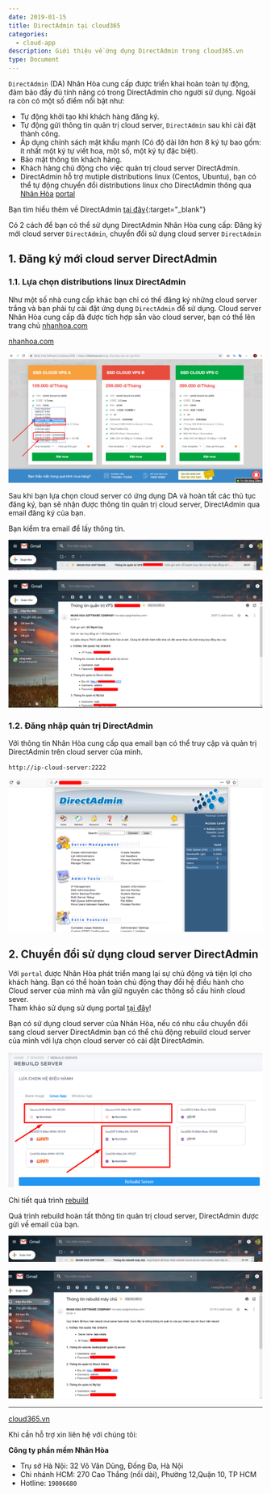 ```yaml
---
date: 2019-01-15
title: DirectAdmin tại cloud365
categories:
  - cloud-app
description: Giới thiệu về ứng dụng DirectAdmin trong cloud365.vn
type: Document
---
```


`DirectAdmin` (DA) Nhân Hòa cung cấp được triển khai hoàn toàn tự động, đảm bảo đầy đủ tính năng có trong DirectAdmin cho người sử dụng. Ngoài ra còn có một số điểm nổi bật như:

+ Tự động khởi tạo khi khách hàng đăng ký.<br>
+ Tự động gửi thông tin quản trị cloud server, `DirectAdmin` sau khi cài đặt thành công.<br>
+ Áp dụng chính sách mật khẩu mạnh (Có độ dài lớn hơn 8 ký tự bao gồm: ít nhất một ký tự viết hoa, một số, một ký tự đặc biệt).<br>
+ Bảo mật thông tin khách hàng.<br>
+ Khách hàng chủ động cho việc quản trị cloud server DirectAdmin.<br>
+ DirectAdmin hỗ trợ mutiple distributions linux (Centos, Ubuntu), bạn có thể tự động chuyển đổi distributions linux cho DirectAdmin thông qua [Nhân Hòa](https://nhanhoa.com/may-chu/may-chu-ao-vps.html) [portal](https://support.cloud365.vn/account-settings/dang-nhap-portal/)<br>

Bạn tìm hiểu thêm về DirectAdmin [tại đây](https://support.cloud365.vn/cloud-app/gioi-thieu-direct-admin/){:target="_blank"}

Có 2 cách để bạn có thể sử dụng DirectAdmin Nhân Hòa cung cấp: Đăng ký mới cloud server `DirectAdmin`, chuyển đổi sử dụng cloud server `DirectAdmin`

## 1. Đăng ký  mới cloud server DirectAdmin

### 1.1. Lựa chọn distributions linux DirectAdmin

Như một số nhà cung cấp khác bạn chỉ có thể đăng ký những cloud server trắng và bạn phải tự cài đặt ứng dụng `DirectAdmin` để sử dụng. Cloud server Nhân Hòa cung cấp đã được tích hợp sẵn vào cloud server, bạn có thể lên trang chủ [nhanhoa.com](https://nhanhoa.com/)

<a href="https://nhanhoa.com/" target="_blank">nhanhoa.com</a>

![](/images/img-da-cloud365/Screenshot_759.png)

Sau khi bạn lựa chọn cloud server có ứng dụng DA và hoàn tất các thủ tục đăng ký, bạn sẽ nhận được thông tin quản trị cloud server, DirectAdmin qua email đăng ký của bạn.

Bạn kiểm tra email để lấy thông tin.

![](/images/img-da-cloud365/Screenshot_760.png)

![](/images/img-da-cloud365/Screenshot_761.png)

### 1.2. Đăng nhập quản trị DirectAdmin

Với thông tin Nhân Hòa cung cấp qua email bạn có thể truy cập và quản trị DirectAdmin trên cloud server của mình.

```
http://ip-cloud-server:2222
```
![](/images/img-da-cloud365/Screenshot_762.png)

## 2. Chuyển đổi sử dụng cloud server DirectAdmin

Với `portal` được Nhân Hòa phát triển mang lại sự chủ động và tiện lợi cho khách hàng. Bạn có thể hoàn toàn chủ động thay đổi hệ điều hành cho Cloud server của mình mà vẫn giữ nguyên các thông số cấu hình cloud sever.<br>
Tham khảo sử dụng sử dụng portal [tại đây](https://support.cloud365.vn/category/cloud-server/)!

Bạn có sử dụng cloud server của Nhân Hòa, nếu có nhu cầu chuyển đổi sang cloud server DirectAdmin bạn có thể chủ động rebuild cloud server của mình với lựa chọn cloud server có cài đặt DirectAdmin.

![](/images/img-da-cloud365/Screenshot_763.png)

Chi tiết quá trình [rebuild](https://support.cloud365.vn/cloud-server/rebuild-cloud-server/)

Quá trình rebuild hoàn tất thông tin quản trị cloud server, DirectAdmin được gửi về email của bạn.

![](/images/img-da-cloud365/Screenshot_764.png)

![](/images/img-da-cloud365/Screenshot_765.png)

---
[cloud365.vn](https://cloud365.vn/)

Khi cần hỗ trợ xin liên hệ với chúng tôi:

**Công ty phần mềm Nhân Hòa**
- Trụ sở Hà Nội: 32 Võ Văn Dũng, Đống Đa, Hà Nội
- Chi nhánh HCM: 270 Cao Thắng (nối dài), Phường 12,Quận 10, TP HCM
- Hotline: `19006680`